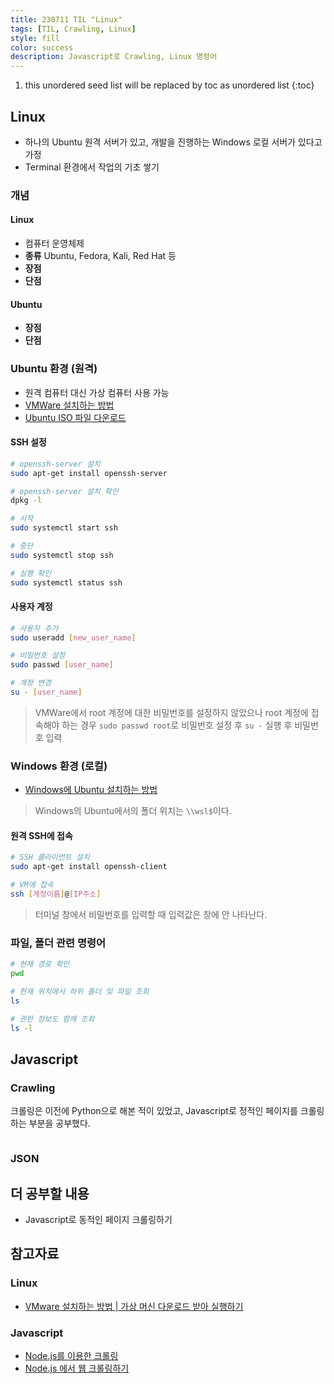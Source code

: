 ```yaml
---
title: 230711 TIL "Linux"
tags: [TIL, Crawling, Linux]
style: fill
color: success
description: Javascript로 Crawling, Linux 명령어
---
```


1. this unordered seed list will be replaced by toc as unordered list
{:toc}

## Linux
- 하나의 Ubuntu 원격 서버가 있고, 개발을 진행하는 Windows 로컬 서버가 있다고 가정
- Terminal 환경에서 작업의 기초 쌓기

### 개념
#### Linux
- 컴퓨터 운영체제
- **종류** Ubuntu, Fedora, Kali, Red Hat 등
- **장점** 
- **단점** 

#### Ubuntu
- **장점** 
- **단점** 

### Ubuntu 환경 (원격)
- 원격 컴퓨터 대신 가상 컴퓨터 사용 가능
- [VMWare 설치하는 방법](https://inpages.tistory.com/101)
- [Ubuntu ISO 파일 다운로드](https://ubuntu.com/download/desktop/thank-you?version=22.04.2&architecture=amd64)

#### SSH 설정
```sh
# openssh-server 설치
sudo apt-get install openssh-server

# openssh-server 설치 확인
dpkg -l

# 시작
sudo systemctl start ssh

# 중단
sudo systemctl stop ssh

# 실행 확인
sudo systemctl status ssh
```

#### 사용자 계정
```sh
# 사용자 추가
sudo useradd [new_user_name]

# 비밀번호 설정
sudo passwd [user_name]

# 계정 변경
su - [user_name]
```

> VMWare에서 root 계정에 대한 비밀번호를 설정하지 않았으나 root 계정에 접속해야 하는 경우 `sudo passwd root`로 비밀번호 설정 후 `su -` 실행 후 비밀번호 입력

### Windows 환경 (로컬)
- [Windows에 Ubuntu 설치하는 방법](https://velog.io/@pikamon/Linux-3)

> Windows의 Ubuntu에서의 폴더 위치는 `\\wsl$`이다.

#### 원격 SSH에 접속
```sh
# SSH 클라이언트 설치
sudo apt-get install openssh-client

# VM에 접속
ssh [계정이름]@[IP주소]
```

> 터미널 창에서 비밀번호를 입력할 때 입력값은 창에 안 나타난다.

### 파일, 폴더 관련 명령어
```sh
# 현재 경로 확인
pwd

# 현재 위치에서 하위 폴더 및 파일 조회
ls

# 권한 정보도 함께 조회
ls -l
```

## Javascript

### Crawling
크롤링은 이전에 Python으로 해본 적이 있었고, Javascript로 정적인 페이지를 크롤링하는 부분을 공부했다. 

```javascript

```

### JSON

## 더 공부할 내용
- Javascript로 동적인 페이지 크롤링하기

## 참고자료
### Linux
- [VMware 설치하는 방법 | 가상 머신 다운로드 받아 실행하기](https://inpages.tistory.com/101)

### Javascript
- [Node.js를 이용한 크롤링](https://thisisprogrammingworld.tistory.com/136)
- [Node.js 에서 웹 크롤링하기](https://velog.io/@yesdoing/Node.js-%EC%97%90%EC%84%9C-%EC%9B%B9-%ED%81%AC%EB%A1%A4%EB%A7%81%ED%95%98%EA%B8%B0-wtjugync1m)